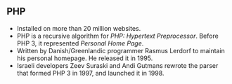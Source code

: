 PHP
---

* Installed on more than 20 million websites.
* PHP is a recursive algorithm for _PHP: Hypertext Preprocessor_. Before PHP 3, it represented _Personal Home Page_.
* Written by Danish/Greenlandic programmer Rasmus Lerdorf to maintain his personal homepage. He released it in 1995.
* Israeli developers Zeev Suraski and Andi Gutmans rewrote the parser that formed PHP 3 in 1997, and launched it in 1998.
